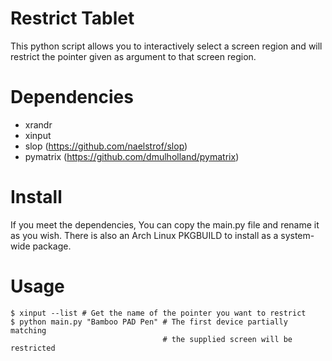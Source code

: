 # Restrict Tablet

This python script allows you to interactively select a screen region and will restrict the pointer given as argument to that screen region.

# Dependencies

- xrandr
- xinput 
- slop (https://github.com/naelstrof/slop)
- pymatrix (https://github.com/dmulholland/pymatrix)

# Install

If you meet the dependencies, You can copy the main.py file and rename it as you wish. There is also an Arch Linux PKGBUILD to install as a system-wide package.

# Usage

```
$ xinput --list # Get the name of the pointer you want to restrict
$ python main.py "Bamboo PAD Pen" # The first device partially matching 
                                  # the supplied screen will be restricted
```
